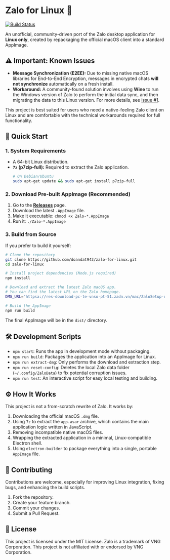 # Zalo for Linux 🐧

[![Build Status](https://github.com/doandat943/zalo-for-linux/actions/workflows/build.yml/badge.svg)](https://github.com/doandat943/zalo-for-linux/actions/workflows/build.yml)

An unofficial, community-driven port of the Zalo desktop application for **Linux only**, created by repackaging the official macOS client into a standard AppImage.

## ⚠️ Important: Known Issues

- **Message Synchronization (E2EE):** Due to missing native macOS libraries for End-to-End Encryption, messages in encrypted chats **will not synchronize** automatically on a fresh install.
- **Workaround:** A community-found solution involves using **Wine** to run the Windows version of Zalo to perform the initial data sync, and then migrating the data to this Linux version. For more details, see [issue #1](https://github.com/realdtn2/zalo-linux-unofficial-2024/issues/1).

This project is best suited for users who need a native-feeling Zalo client on Linux and are comfortable with the technical workarounds required for full functionality.

## 🚀 Quick Start

### 1. System Requirements
- A 64-bit Linux distribution.
- **`7z` (p7zip-full):** Required to extract the Zalo application.
  ```bash
  # On Debian/Ubuntu
  sudo apt-get update && sudo apt-get install p7zip-full
  ```

### 2. Download Pre-built AppImage (Recommended)

1.  Go to the [**Releases**](https://github.com/doandat943/zalo-for-linux/releases) page.
2.  Download the latest `.AppImage` file.
3.  Make it executable: `chmod +x Zalo-*.AppImage`
4.  Run it: `./Zalo-*.AppImage`

### 3. Build from Source

If you prefer to build it yourself:

```bash
# Clone the repository
git clone https://github.com/doandat943/zalo-for-linux.git
cd zalo-for-linux

# Install project dependencies (Node.js required)
npm install

# Download and extract the latest Zalo macOS app.
# You can find the latest URL on the Zalo homepage.
DMG_URL="httpsa://res-download-pc-te-vnso-pt-51.zadn.vn/mac/ZaloSetup-universal-25.5.3.dmg" npm run extract-dmg

# Build the AppImage
npm run build
```
The final AppImage will be in the `dist/` directory.

## 🛠️ Development Scripts

- `npm start`: Runs the app in development mode without packaging.
- `npm run build`: Packages the application into an AppImage for Linux.
- `npm run extract-dmg`: Only performs the download and extraction step.
- `npm run reset-config`: Deletes the local Zalo data folder (`~/.config/ZaloData`) to fix potential corruption issues.
- `npm run test`: An interactive script for easy local testing and building.

## ⚙️ How It Works

This project is not a from-scratch rewrite of Zalo. It works by:
1.  Downloading the official macOS `.dmg` file.
2.  Using `7z` to extract the `app.asar` archive, which contains the main application logic written in JavaScript.
3.  Removing incompatible native macOS files.
4.  Wrapping the extracted application in a minimal, Linux-compatible Electron shell.
5.  Using `electron-builder` to package everything into a single, portable `AppImage` file.

## 🤝 Contributing

Contributions are welcome, especially for improving Linux integration, fixing bugs, and enhancing the build scripts.

1.  Fork the repository.
2.  Create your feature branch.
3.  Commit your changes.
4.  Submit a Pull Request.

## 📄 License

This project is licensed under the MIT License. Zalo is a trademark of VNG Corporation. This project is not affiliated with or endorsed by VNG Corporation. 